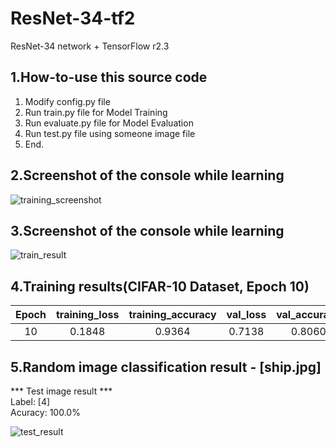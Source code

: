 # ResNet-34-tf2
ResNet-34 network + TensorFlow r2.3

1.How-to-use this source code
-----------------------------
1. Modify config.py file
2. Run train.py file for Model Training
3. Run evaluate.py file for Model Evaluation
3. Run test.py file using someone image file
4. End.

2.Screenshot of the console while learning
-----------------------------
![training_screenshot](https://user-images.githubusercontent.com/41134624/99950890-9a433a80-2dc0-11eb-9eaa-ebe093d296ce.JPG)

3.Screenshot of the console while learning
-----------------------------
![train_result](https://user-images.githubusercontent.com/41134624/99950988-b8a93600-2dc0-11eb-8a18-12eddaeab1fd.jpg)

4.Training results(CIFAR-10 Dataset, Epoch 10)
-----------------------------
|Epoch|training_loss|training_accuracy|val_loss|val_accuracy|
|:---:|:---:|:---:|:---:|:---:|
|10|0.1848|0.9364|0.7138|0.8060|

5.Random image classification result - [ship.jpg]
-----------------------------
*** Test image result ***   
Label: [4]   
Acuracy: 100.0%   
   
![test_result](https://user-images.githubusercontent.com/41134624/99929336-330d9200-2d90-11eb-8129-c7d7c9aa8f96.JPG)
